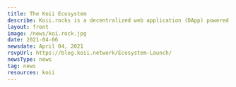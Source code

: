 ```yaml
---
title: The Koii Ecosystem
describe: Koii.rocks is a decentralized web application (DApp) powered by Koii, a protocol for information retrieval and publishing on the new web.
layout: front
image: /news/koi.rock.jpg
date: 2021-04-06
newsdate: April 04, 2021
rsvpUrl: https://blog.koii.network/Ecosystem-Launch/
newsType: news
tag: news
resources: koii
---
```

